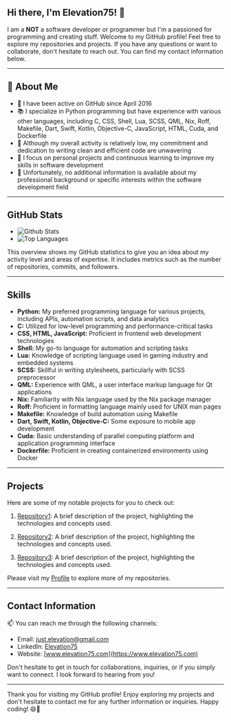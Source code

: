 ## Hi there, I'm Elevation75! 👋

I am a <b>NOT</b> a software developer or programmer but I'm a passioned for programming and creating stuff. Welcome to my GitHub profile! Feel free to explore my repositories and projects. If you have any questions or want to collaborate, don't hesitate to reach out. You can find my contact information below.

---

## 🧐 About Me

- 🔭 I have been active on GitHub since April 2016
- 📚 I specialize in Python programming but have experience with various other languages, including C, CSS, Shell, Lua, SCSS, QML, Nix, Roff, Makefile, Dart, Swift, Kotlin, Objective-C, JavaScript, HTML, Cuda, and Dockerfile
- 🌱 Although my overall activity is relatively low, my commitment and dedication to writing clean and efficient code are unwavering
- 🚀 I focus on personal projects and continuous learning to improve my skills in software development
- 💼 Unfortunately, no additional information is available about my professional background or specific interests within the software development field

---

## GitHub Stats

- ![Github Stats](https://github-readme-stats.vercel.app/api?username=Elevation75&show_icons=true&theme=dark)
- ![Top Languages](https://github-readme-stats.vercel.app/api/top-langs/?username=Elevation75&layout=compact&theme=dark)

This overview shows my GitHub statistics to give you an idea about my activity level and areas of expertise. It includes metrics such as the number of repositories, commits, and followers.

---

## Skills

- **Python:** My preferred programming language for various projects, including APIs, automation scripts, and data analytics
- **C:** Utilized for low-level programming and performance-critical tasks
- **CSS, HTML, JavaScript:** Proficient in frontend web development technologies
- **Shell:** My go-to language for automation and scripting tasks
- **Lua:** Knowledge of scripting language used in gaming industry and embedded systems
- **SCSS:** Skillful in writing stylesheets, particularly with SCSS preprocessor
- **QML:** Experience with QML, a user interface markup language for Qt applications
- **Nix:** Familiarity with Nix language used by the Nix package manager
- **Roff:** Proficient in formatting language mainly used for UNIX man pages
- **Makefile:** Knowledge of build automation using Makefile
- **Dart, Swift, Kotlin, Objective-C:** Some exposure to mobile app development
- **Cuda:** Basic understanding of parallel computing platform and application programming interface
- **Dockerfile:** Proficient in creating containerized environments using Docker

---

## Projects

Here are some of my notable projects for you to check out:

1. [Repository1](link): A brief description of the project, highlighting the technologies and concepts used.

2. [Repository2](link): A brief description of the project, highlighting the technologies and concepts used.

3. [Repository3](link): A brief description of the project, highlighting the technologies and concepts used.

Please visit my [Profile](https://github.com/elevation75) to explore more of my repositories.

---

## Contact Information

📫 You can reach me through the following channels:
- Email: just.elevation@gmail.com
- LinkedIn: [Elevation75](https://www.linkedin.com/in/elevation75)
- Website: [www.elevation75.com](https://www.elevation75.com)

Don't hesitate to get in touch for collaborations, inquiries, or if you simply want to connect. I look forward to hearing from you!

---

Thank you for visiting my GitHub profile! Enjoy exploring my projects and don't hesitate to contact me for any further information or inquiries. Happy coding! 😄🚀
